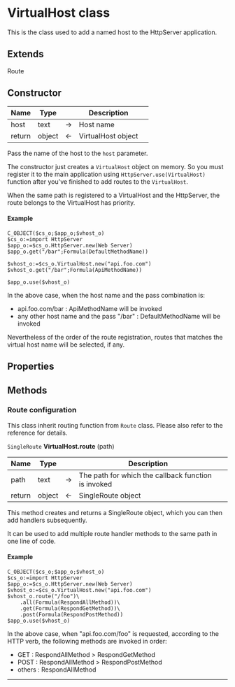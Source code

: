 ﻿# VirtualHost class

This is the class used to add a named host to the HttpServer application.

## Extends

Route

## Constructor

|Name|Type||Description||
|-----|-----|-----|-----|-----|
|host|text|&#x2192;|Host name||
|return|object|&#x2190;|VirtualHost object||

Pass the name of the host to the `host` parameter.

The constructor just creates a `VirtualHost` object on memory. So you must register it to the main application using `HttpServer.use(VirtualHost)` function after you've finished to add routes to the `VirtualHost`.

When the same path is registered to a VirtualHost and the HttpServer, the route belongs to the VirtualHost has priority.

#### Example

```4D
C_OBJECT($cs_o;$app_o;$vhost_o)
$cs_o:=import HttpServer
$app_o:=$cs_o.HttpServer.new(Web Server)
$app_o.get("/bar";Formula(DefaultMethodName))

$vhost_o:=$cs_o.VirtualHost.new("api.foo.com")
$vhost_o.get("/bar";Formula(ApiMethodName))

$app_o.use($vhost_o)
```

In the above case, when the host name and the pass combination is:
* api.foo.com/bar : ApiMethodName will be invoked
* any other host name and the pass "/bar" : DefaultMethodName will be invoked

Nevertheless of the order of the route registration, routes that matches the virtual host name will be selected, if any.

## Properties

## Methods

### Route configuration

This class inherit routing function from `Route` class. Please also refer to the reference for details.

`SingleRoute` **VirtualHost.route** (path)

|Name|Type||Description||
|-----|-----|-----|-----|-----|
|path|text|&#x2192;|The path for which the callback function is invoked||
|return|object|&#x2190;|SingleRoute object||

This method creates and returns a SingleRoute object, which you can then add handlers subsequently.

It can be used to add multiple route handler methods to the same path in one line of code.

#### Example

```4D
C_OBJECT($cs_o;$app_o;$vhost_o)
$cs_o:=import HttpServer
$app_o:=$cs_o.HttpServer.new(Web Server)
$vhost_o:=$cs_o.VirtualHost.new("api.foo.com")
$vhost_o.route("/foo")\
    .all(Formula(RespondAllMethod))\
    .get(Formula(RespondGetMethod))\
    .post(Formula(RespondPostMethod))
$app_o.use($vhost_o)
```

In the above case, when "api.foo.com/foo" is requested, according to the HTTP verb, the following methods are invoked in order:

* GET : RespondAllMethod > RespondGetMethod
* POST : RespondAllMethod > RespondPostMethod
* others : RespondAllMethod

---
